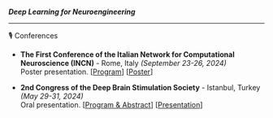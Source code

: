 ***Deep Learning for Neuroengineering***

---


🎙️ Conferences


- **The First Conference of the Italian Network for Computational Neuroscience (INCN)** - Rome, Italy *(September 23-26, 2024)* <br>
  Poster presentation. [[Program](INCN1_program.pdf)] [[Poster](INCN1_poster.pdf)]

- **2nd Congress of the Deep Brain Stimulation Society** - Istanbul, Turkey *(May 29-31, 2024)* <br>
  Oral presentation. [[Program & Abstract](DBScongress2_book.pdf)] [[Presentation](DBScongress2_presentation.pdf)]
  
